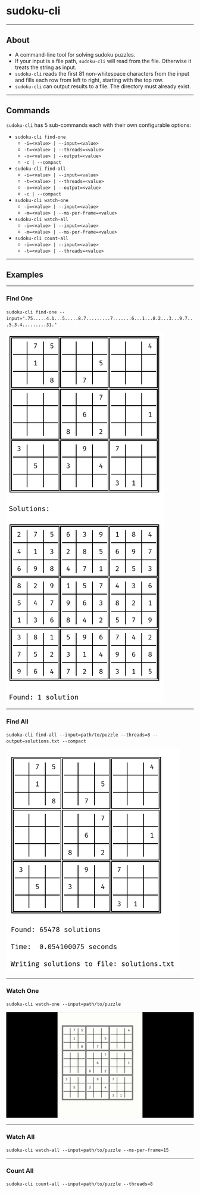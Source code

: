 # sudoku-cli

---
## About

* A command-line tool for solving sudoku puzzles. 
* If your input is a file path, `sudoku-cli` will read from the file. Otherwise it treats the string as input.  
* `sudoku-cli` reads the first 81 non-whitespace characters from the input and fills each row from left to right, 
starting with the top row.
* `sudoku-cli` can output results to a file. The directory must already exist.

---
## Commands

`sudoku-cli` has 5 sub-commands each with their own configurable options:
* `sudoku-cli find-one`
    * `-i=<value> | --input=<value>`
    * `-t=<value> | --threads=<value>`
    * `-o=<value> | --output=<value>`
    * `-c | --compact`
* `sudoku-cli find-all`
    * `-i=<value> | --input=<value>`
    * `-t=<value> | --threads=<value>`
    * `-o=<value> | --output=<value>`
    * `-c | --compact`
* `sudoku-cli watch-one`
    * `-i=<value> | --input=<value>`
    * `-m=<value> | --ms-per-frame=<value>`
* `sudoku-cli watch-all`
    * `-i=<value> | --input=<value>`
    * `-m=<value> | --ms-per-frame=<value>`
* `sudoku-cli count-all`
    * `-i=<value> | --input=<value>`
    * `-t=<value> | --threads=<value>`
    
---
 ## Examples
 
---
 ### Find One
 
`sudoku-cli find-one --input=".75.....4.1...5.....8.7.........7.......6...1...8.2...3...9.7...5.3.4.........31."`

<img src="https://raw.githubusercontent.com/ObliqueMotion/sudoku-cli/master/images/find-one.png">

---

 ### Find All
 
`sudoku-cli find-all --input=path/to/puzzle --threads=8 --output=solutions.txt --compact`

<img src="https://raw.githubusercontent.com/ObliqueMotion/sudoku-cli/master/images/find-all.png">

---

 ### Watch One
 
`sudoku-cli watch-one --input=path/to/puzzle`

<img src="https://raw.githubusercontent.com/ObliqueMotion/sudoku-cli/master/images/watch-one.gif">

---

 ### Watch All

`sudoku-cli watch-all --input=path/to/puzzle --ms-per-frame=15`

---

 ### Count All

`sudoku-cli count-all --input=path/to/puzzle --threads=8`

